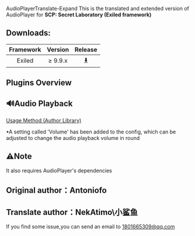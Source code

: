 AudioPlayerTranslate-Expand
This is the translated and extended version of AudioPlayer for **SCP: Secret Laboratory (Exiled framework)**

## Downloads:
| Framework | Version    |  Release                                                              |
|:---------:|:----------:|:----------------------------------------------------------------------:|
| Exiled    | ≥ 9.9.x   | [⬇️](https://github.com/LINGXINGE/AudioPlayerTranslate-Expand/releases/latest)|

## Plugins Overview

## 🔊Audio Playback
[Usage Method (Author Library)](https://github.com/Antoniofo/AudioPlayer)

•A setting called 'Volume' has been added to the config, which can be adjusted to change the audio playback volume in round
## ⚠Note
It also requires AudioPlayer's dependencies

## Original author：Antoniofo
## Translate author：NekAtimo\小鲨鱼
If you find some issue,you can send an email to 1801665309@qq.com
